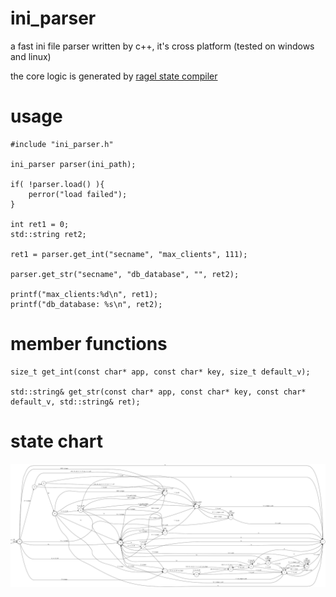 # ini_parser #
a fast ini file parser written by c++, it's cross platform (tested on windows and linux)


the core logic is generated by [ragel state compiler](http://www.colm.net/open-source/ragel/ "ragel")

# usage #
    
    #include "ini_parser.h"
    
    ini_parser parser(ini_path);
    
    if( !parser.load() ){
    	perror("load failed");
    } 
    
    int ret1 = 0;
    std::string ret2;
    
    ret1 = parser.get_int("secname", "max_clients", 111);
    
    parser.get_str("secname", "db_database", "", ret2);
    
    printf("max_clients:%d\n", ret1);
    printf("db_database: %s\n", ret2);


# member functions #
    
    size_t get_int(const char* app, const char* key, size_t default_v);
    
    std::string& get_str(const char* app, const char* key, const char* default_v, std::string& ret);

# state chart #


![](https://raw.githubusercontent.com/zhaozhongshu/ini_parser/master/ini_parser.svg)

